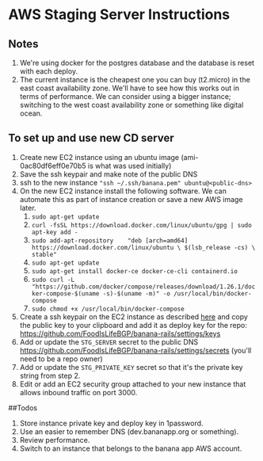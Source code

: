 # AWS Staging Server Instructions

## Notes 
1. We're using docker for the postgres database and the database is reset with each deploy.
2. The current instance is the cheapest one you can buy (t2.micro) in the 
east coast availability zone.  We'll have to see how this works out in 
terms of performance. We can consider using a bigger instance; switching to the west
coast availability zone or something like digital ocean.

## To set up and use new CD server
1. Create new EC2 instance using an ubuntu image (ami-0ac80df6eff0e70b5 is what was used initially)
2. Save the ssh keypair and make note of the public DNS
3. ssh to the new instance `"ssh ~/.ssh/banana.pem" ubuntu@<public-dns>`
4. On the new EC2 instance install the following software. We can automate this as part of instance creation or save a new AWS image later.
    1. `sudo apt-get update`
    2. `curl -fsSL https://download.docker.com/linux/ubuntu/gpg | sudo apt-key add -`
    3. `sudo add-apt-repository    "deb [arch=amd64] https://download.docker.com/linux/ubuntu \
               $(lsb_release -cs) \
               stable"`
    4. `sudo apt-get update`
    5. `sudo apt-get install docker-ce docker-ce-cli containerd.io`
    6. `sudo curl -L "https://github.com/docker/compose/releases/download/1.26.1/docker-compose-$(uname -s)-$(uname -m)" -o /usr/local/bin/docker-compose`
    7. `sudo chmod +x /usr/local/bin/docker-compose`
5. Create a ssh keypair on the EC2 instance as described [here](https://docs.github.com/en/github/authenticating-to-github/generating-a-new-ssh-key-and-adding-it-to-the-ssh-agent#generating-a-new-ssh-key) 
and copy the public key to your clipboard and add it as deploy key for the repo: https://github.com/FoodIsLifeBGP/banana-rails/settings/keys
6. Add or update the `STG_SERVER` secret to the public DNS https://github.com/FoodIsLifeBGP/banana-rails/settings/secrets 
(you'll need to be a repo owner)
7. Add or update the `STG_PRIVATE_KEY` secret so that it's the private key string from step 2.
8. Edit or add an EC2 security group attached to your new instance that allows inbound traffic on port 3000.

##Todos
1. Store instance private key and deploy key in 1password. 
2. Use an easier to remember DNS (dev.bananapp.org or something).
3. Review performance.
4. Switch to an instance that belongs to the banana app AWS account.


    
